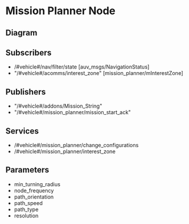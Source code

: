 # Mission Planner Node

## Diagram
<!-- ![mission_planner Diagram](img/data_serializer.png) -->

## Subscribers

- /#vehicle#/nav/filter/state [auv_msgs/NavigationStatus]
- "/#vehicle#/acomms/interest_zone" [mission_planner/mInterestZone]

## Publishers

- "/#vehicle#/addons/Mission_String"
- "/#vehicle#/mission_planner/mission_start_ack"

## Services

- /#vehicle#/mission_planner/change_configurations
- /#vehicle#/mission_planner/interest_zone

## Parameters

- min_turning_radius
- node_frequency
- path_orientation
- path_speed
- path_type
- resolution